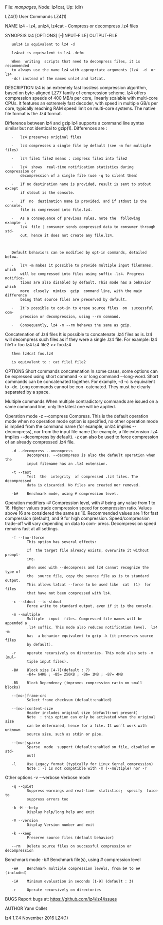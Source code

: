 File: *manpages*,  Node: lz4cat,  Up: (dir)

LZ4(1)                           User Commands                          LZ4(1)



NAME
       lz4 - lz4, unlz4, lz4cat - Compress or decompress .lz4 files

SYNOPSIS
       lz4 [OPTIONS] [-|INPUT-FILE] OUTPUT-FILE

       unlz4 is equivalent to lz4 -d

       lz4cat is equivalent to lz4 -dcfm

       When  writing  scripts that need to decompress files, it is recommended
       to always use the name lz4 with appropriate arguments (lz4  -d  or  lz4
       -dc) instead of the names unlz4 and lz4cat.

DESCRIPTION
       lz4  is  an  extremely  fast  lossless  compression algorithm, based on
       byte-aligned LZ77 family of compression scheme. lz4 offers  compression
       speeds of 400 MB/s per core, linearly scalable with multi-core CPUs. It
       features an extremely fast decoder, with speed  in  multiple  GB/s  per
       core,  typically  reaching  RAM  speed limit on multi-core systems. The
       native file format is the .lz4 format.

   Difference between lz4 and gzip
       lz4 supports a  command  line  syntax  similar  but  not  identical  to
       gzip(1). Differences are :

       ·   lz4 preserves original files

       ·   lz4 compresses a single file by default (see -m for multiple files)

       ·   lz4 file1 file2 means : compress file1 into file2

       ·   lz4  shows  real-time notification statistics during compression or
           decompression of a single file (use -q to silent them)

       ·   If no destination name is provided, result is sent to stdout except
           if stdout is the console.

       ·   If  no  destination name is provided, and if stdout is the console,
           file is compressed into file.lz4.

       ·   As a consequence of previous rules, note the  following  example  :
           lz4  file | consumer sends compressed data to consumer through std‐
           out, hence it does not create any file.lz4.



       Default behaviors can be modified by opt-in commands, detailed below.

       ·   lz4 -m makes it possible to provide multiple input filenames, which
           will be compressed into files using suffix .lz4. Progress notifica‐
           tions are also disabled by default. This mode has a behavior  which
           more  closely  mimics  gzip  command line, with the main difference
           being that source files are preserved by default.

       ·   It´s possible to opt-in to erase source files  on  successful  com‐
           pression or decompression, using --rm command.

       ·   Consequently, lz4 -m --rm behaves the same as gzip.



   Concatenation of .lz4 files
       It  is  possible  to  concatenate .lz4 files as is. lz4 will decompress
       such files as if they were a single .lz4 file. For example: lz4 file1 >
       foo.lz4 lz4 file2 >> foo.lz4

       then lz4cat foo.lz4

       is equivalent to : cat file1 file2

OPTIONS
   Short commands concatenation
       In  some cases, some options can be expressed using short command -x or
       long command --long-word. Short commands can be concatenated  together.
       For  example,  -d -c is equivalent to -dc. Long commands cannot be con‐
       catenated. They must be clearly separated by a space.

   Multiple commands
       When multiple contradictory commands are issued on a same command line,
       only the latest one will be applied.

   Operation mode
       -z --compress
              Compress.  This  is the default operation mode when no operation
              mode option is specified, no other  operation  mode  is  implied
              from the command name (for example, unlz4 implies --decompress),
              nor from the input file name (for example, a file extension .lz4
              implies  --decompress  by default). -z can also be used to force
              compression of an already compressed .lz4 file.

       -d --decompress --uncompress
              Decompress. --decompress is also the default operation when  the
              input filename has an .lz4 extension.

       -t --test
              Test  the  integrity  of compressed .lz4 files. The decompressed
              data is discarded. No files are created nor removed.

       -b#    Benchmark mode, using # compression level.

   Operation modifiers
       -#     Compression level, with # being any value from 1 to  16.  Higher
              values  trade  compression  speed  for compression ratio. Values
              above 16 are considered the same as 16. Recommended values are 1
              for  fast  compression  (default),  and  9 for high compression.
              Speed/compression trade-off will vary depending on data to  com‐
              press. Decompression speed remains fast at all settings.

       -f --[no-]force
              This option has several effects:

              If  the target file already exists, overwrite it without prompt‐
              ing.

              When used with --decompress and lz4 cannot recognize the type of
              the  source file, copy the source file as is to standard output.
              This allows lz4cat --force to be used like  cat  (1)  for  files
              that have not been compressed with lz4.

       -c --stdout --to-stdout
              Force write to standard output, even if it is the console.

       -m --multiple
              Multiple  input  files. Compressed file names will be appended a
              .lz4 suffix. This mode also reduces notification level.  lz4  -m
              has  a behavior equivalent to gzip -k (it preserves source files
              by default).

       -r     operate recursively on directories. This mode also sets -m (mul‐
              tiple input files).

       -B#    Block size [4-7](default : 7)
              -B4= 64KB ; -B5= 256KB ; -B6= 1MB ; -B7= 4MB

       -BD    Block Dependency (improves compression ratio on small blocks)

       --[no-]frame-crc
              Select frame checksum (default:enabled)

       --[no-]content-size
              Header includes original size (default:not present)
              Note  : this option can only be activated when the original size
              can be determined, hence for a file. It won´t work with  unknown
              source size, such as stdin or pipe.

       --[no-]sparse
              Sparse  mode  support (default:enabled on file, disabled on std‐
              out)

       -l     Use Legacy format (typically for Linux Kernel compression)
              Note : -l is not compatible with -m (--multiple) nor -r

   Other options
       -v --verbose
              Verbose mode

       -q --quiet
              Suppress warnings and real-time  statistics;  specify  twice  to
              suppress errors too

       -h -H --help
              Display help/long help and exit

       -V --version
              Display Version number and exit

       -k --keep
              Preserve source files (default behavior)

       --rm   Delete source files on successful compression or decompression

   Benchmark mode
       -b#    Benchmark file(s), using # compression level

       -e#    Benchmark multiple compression levels, from b# to e# (included)

       -i#    Minimum evaluation in seconds [1-9] (default : 3)

       -r     Operate recursively on directories

BUGS
       Report bugs at: https://github.com/lz4/lz4/issues

AUTHOR
       Yann Collet



lz4 1.7.4                        November 2016                          LZ4(1)
